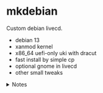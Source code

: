 # mkdebian

Custom debian livecd.

- debian 13
- xanmod kernel
- x86_64 uefi-only uki with dracut
- fast install by simple cp
- optional gnome in livecd
- other small tweaks

<details>
<summary>Notes</summary>

- https://mirrors.cernet.edu.cn/debian/
- https://github.com/microsoft/vscode/raw/refs/tags/1.99.2/src/vs/workbench/contrib/terminal/common/terminalColorRegistry.ts
- https://gitlab.gnome.org/chergert/ptyxis/-/issues/149
- https://www.ventoy.net/en/plugin_grubmenu.html
- https://packages.debian.org/bookworm/cloud-init
- https://wiki.debian.org/Cloud/SystemsComparison
- https://salsa.debian.org/cloud-team/debian-cloud-images
- https://github.com/docker-library/docs/blob/master/debian/README.md
- https://github.com/debuerreotype/docker-debian-artifacts/raw/e3f216064528d0ad005524fbafbddfd3115be946/bookworm/slim/oci/blobs/rootfs.tar.gz
- https://salsa.debian.org/cloud-team/debian-cloud-images/-/raw/master/src/debian_cloud_images/resources/image.yaml
- https://salsa.debian.org/cloud-team/debian-cloud-images/-/raw/master/config_space/sid/package_config/SYSTEM_BOOT # see also /CLOUD /GENERIC /EXTRAS
- https://salsa.debian.org/images-team/debian-cd/-/blob/master/tasks/bookworm/exclude-firmware
- https://salsa.debian.org/live-team/live-build/-/tree/master?ref_type=heads
- http://mirrors.ustc.edu.cn/debian-cdimage/weekly-live-builds/amd64/iso-hybrid/debian-live-testing-amd64-standard.iso
- https://github.com/microsoft/vscode/blob/1.94.0/src/vs/workbench/contrib/terminal/common/terminalColorRegistry.ts#L102
- https://wiki.debian.org/RepackBootableISO
- https://fedoraproject.org/wiki/Changes/OptimizeSquashFS
- https://fedoraproject.org/wiki/Changes/OptimizeSquashFSOnDVDByRemovingEXT4FilesystemImageLayer
- https://unix.stackexchange.com/a/687852
- https://www.server-world.info/en/note?os=Fedora_31&p=kvm&f=7
- https://www.kraxel.org/blog/2019/09/display-devices-in-qemu/
- https://wiki.qemu.org/Documentation/Networking
- https://github.com/minimization/content-resolver-input
- https://koji.fedoraproject.org/koji/tasks?start=100&state=all&view=flat&method=createImage&order=-id
- https://blog.sigma-star.at/post/2022/07/squashfs-erofs/
- https://access.redhat.com/discussions/6978850

```json
{
  "registry-mirrors": [
    "https://hub-mirror.c.163.com",
    "https://mirror.baidubce.com",
    "https://docker.nju.edu.cn",
    "https://docker.mirrors.sjtug.sjtu.edu.cn"
  ],
  "max-concurrent-downloads": 8,
  "data-root": "/tmp/docker"
}
```

```sh
dhcpcd
# qemu{-nographic},kernel{console=ttyS0}
dbus-send --system --print-reply --dest=org.freedesktop.UDisks2 /org/freedesktop/UDisks2/Manager org.freedesktop.UDisks2.Manager.GetBlockDevices
--method org.freedesktop.UDisks2.Filesystem.Mount
# ibus-libpinyin

blockdev --rereadpt /dev/sdX # instead of partprobe
efibootmgr --create --disk /dev/sda --part 1 --label kk --loader /linux.efi --unicode 'root=UUID=xxx amd_pstate=passive mitigations=off selinux=0'

# todo: 如何在 systemd 之后自启动
ssh-keygen -A
printf "Port 4422\nPermitRootLogin yes\nPasswordAuthentication yes\n" > /etc/ssh/sshd_config.d/44easy.conf
systemctl restart ssh
ip a

curl -L http://mirrors.ustc.edu.cn/debian-cdimage/weekly-live-builds/amd64/iso-hybrid/debian-live-testing-amd64-standard.iso.packages | grep firmware

rm -rf /usr/share/locale/* # remove useless locale files

mkdir -p /etc/systemd/logind.conf.d
printf "[Login]\nHandleLidSwitch=ignore\nHandleLidSwitchExternalPower=ignore\nHandleLidSwitchDocked=ignore\n" > /etc/systemd/logind.conf.d/90-ignore-lid.conf
mkdir -p /etc/systemd/journald.conf.d
printf "[Journal]\nSystemMaxUse=128M\nCompress=1M\n" > /etc/systemd/journald.conf.d/90-less-log.conf
EOF

# below must run as non-root user # download zip file from https://extensions.gnome.org/extension/3843/just-perfection/
gnome-extensions install ./just-[TAB]
gnome-extensions prefs just-[TAB]

rm -rf /etc/docker/daemon.json ; vi /etc/docker/daemon.json
/usr/bin/qemu-system-x86_64 -name guest=fedora,debug-threads=on -S -object {"qom-type":"secret","id":"masterKey0","format":"raw","file":"/var/lib/libvirt/qemu/domain-4-fedora/master-key.aes"} -machine pc-q35-7.2,usb=off,vmport=off,dump-guest-core=off,memory-backend=pc.ram -accel kvm -cpu host,migratable=on -m 3048 -object {"qom-type":"memory-backend-ram","id":"pc.ram","size":3196059648} -overcommit mem-lock=off -smp 4,sockets=4,cores=1,threads=1 -uuid c03f3be3-afbc-4431-a7b1-007ba2df8f9f -no-user-config -nodefaults -chardev socket,id=charmonitor,fd=30,server=on,wait=off -mon chardev=charmonitor,id=monitor,mode=control -rtc base=utc,driftfix=slew -global kvm-pit.lost_tick_policy=delay -no-hpet -no-shutdown -global ICH9-LPC.disable_s3=1 -global ICH9-LPC.disable_s4=1 -boot strict=on -device {"driver":"pcie-root-port","port":16,"chassis":1,"id":"pci.1","bus":"pcie.0","multifunction":true,"addr":"0x2"} -device {"driver":"pcie-root-port","port":17,"chassis":2,"id":"pci.2","bus":"pcie.0","addr":"0x2.0x1"} -device {"driver":"pcie-root-port","port":18,"chassis":3,"id":"pci.3","bus":"pcie.0","addr":"0x2.0x2"} -device {"driver":"pcie-root-port","port":19,"chassis":4,"id":"pci.4","bus":"pcie.0","addr":"0x2.0x3"} -device {"driver":"pcie-root-port","port":20,"chassis":5,"id":"pci.5","bus":"pcie.0","addr":"0x2.0x4"} -device {"driver":"pcie-root-port","port":21,"chassis":6,"id":"pci.6","bus":"pcie.0","addr":"0x2.0x5"} -device {"driver":"pcie-root-port","port":22,"chassis":7,"id":"pci.7","bus":"pcie.0","addr":"0x2.0x6"} -device {"driver":"pcie-root-port","port":23,"chassis":8,"id":"pci.8","bus":"pcie.0","addr":"0x2.0x7"} -device {"driver":"pcie-root-port","port":24,"chassis":9,"id":"pci.9","bus":"pcie.0","multifunction":true,"addr":"0x3"} -device {"driver":"pcie-root-port","port":25,"chassis":10,"id":"pci.10","bus":"pcie.0","addr":"0x3.0x1"} -device {"driver":"pcie-root-port","port":26,"chassis":11,"id":"pci.11","bus":"pcie.0","addr":"0x3.0x2"} -device {"driver":"pcie-root-port","port":27,"chassis":12,"id":"pci.12","bus":"pcie.0","addr":"0x3.0x3"} -device {"driver":"pcie-root-port","port":28,"chassis":13,"id":"pci.13","bus":"pcie.0","addr":"0x3.0x4"} -device {"driver":"pcie-root-port","port":29,"chassis":14,"id":"pci.14","bus":"pcie.0","addr":"0x3.0x5"} -device {"driver":"qemu-xhci","p2":15,"p3":15,"id":"usb","bus":"pci.2","addr":"0x0"} -device {"driver":"virtio-serial-pci","id":"virtio-serial0","bus":"pci.3","addr":"0x0"} -blockdev {"driver":"file","filename":"/tmp/mkfedora/fedora.qcow2","node-name":"libvirt-2-storage","auto-read-only":true,"discard":"unmap"} -blockdev {"node-name":"libvirt-2-format","read-only":false,"driver":"qcow2","file":"libvirt-2-storage","backing":null} -device {"driver":"virtio-blk-pci","bus":"pci.4","addr":"0x0","drive":"libvirt-2-format","id":"virtio-disk0","bootindex":2} -blockdev {"driver":"file","filename":"/tmp/mkfedora/out.iso","node-name":"libvirt-1-storage","auto-read-only":true,"discard":"unmap"} -blockdev {"node-name":"libvirt-1-format","read-only":true,"driver":"raw","file":"libvirt-1-storage"} -device {"driver":"ide-cd","bus":"ide.0","drive":"libvirt-1-format","id":"sata0-0-0","bootindex":1} -netdev {"type":"tap","fd":"31","vhost":true,"vhostfd":"33","id":"hostnet0"} -device {"driver":"virtio-net-pci","netdev":"hostnet0","id":"net0","mac":"52:54:00:8b:ae:85","bus":"pci.1","addr":"0x0"} -chardev pty,id=charserial0 -device {"driver":"isa-serial","chardev":"charserial0","id":"serial0","index":0} -chardev socket,id=charchannel0,fd=29,server=on,wait=off -device {"driver":"virtserialport","bus":"virtio-serial0.0","nr":1,"chardev":"charchannel0","id":"channel0","name":"org.qemu.guest_agent.0"} -chardev spicevmc,id=charchannel1,name=vdagent -device {"driver":"virtserialport","bus":"virtio-serial0.0","nr":2,"chardev":"charchannel1","id":"channel1","name":"com.redhat.spice.0"} -device {"driver":"usb-tablet","id":"input0","bus":"usb.0","port":"1"} -audiodev {"id":"audio1","driver":"spice"} -spice port=5900,addr=127.0.0.1,disable-ticketing=on,image-compression=off,seamless-migration=on -device {"driver":"virtio-vga","id":"video0","max_outputs":1,"bus":"pcie.0","addr":"0x1"} -device {"driver":"ich9-intel-hda","id":"sound0","bus":"pcie.0","addr":"0x1b"} -device {"driver":"hda-duplex","id":"sound0-codec0","bus":"sound0.0","cad":0,"audiodev":"audio1"} -chardev spicevmc,id=charredir0,name=usbredir -device {"driver":"usb-redir","chardev":"charredir0","id":"redir0","bus":"usb.0","port":"2"} -chardev spicevmc,id=charredir1,name=usbredir -device {"driver":"usb-redir","chardev":"charredir1","id":"redir1","bus":"usb.0","port":"3"} -device {"driver":"virtio-balloon-pci","id":"balloon0","bus":"pci.5","addr":"0x0"} -object {"qom-type":"rng-random","id":"objrng0","filename":"/dev/urandom"} -device {"driver":"virtio-rng-pci","rng":"objrng0","id":"rng0","bus":"pci.6","addr":"0x0"} -sandbox on,obsolete=deny,elevateprivileges=deny,spawn=deny,resourcecontrol=deny -msg timestamp=on
qemu-system-x86_64 -no-user-config -nodefaults -machine q35,accel=kvm,vmport=off -cpu host -smp 4 -m 3G -display gtk,gl=on -device virtio-vga-gl -device qemu-xhci -device usb-tablet -cdrom /tmp/mkfedora/out.iso
# -drive if=pflash,format=raw,readonly=on,file=/usr/share/edk2/ovmf/OVMF_CODE.fd
sudo qemu-system-x86_64 -no-user-config -nodefaults -machine q35,accel=kvm,vmport=off -cpu host \
  -smp 4 -m 3G \
  -drive file=$winpe_iso,media=cdrom -drive file=$install_iso,media=cdrom -drive file=a.qcow2,media=disk \
  -display gtk,gl=on -device virtio-vga-gl -device qemu-xhci -device usb-tablet
sudo systemctl list-unit-files
```

</details>

